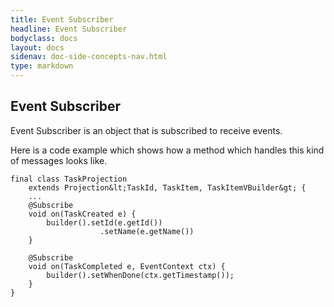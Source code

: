 ```yaml
---
title: Event Subscriber
headline: Event Subscriber
bodyclass: docs
layout: docs
sidenav: doc-side-concepts-nav.html
type: markdown
---
```

<h2 class="top">Event Subscriber</h2> 

Event Subscriber is an object that is subscribed to receive events.

Here is a code example which shows how a method which handles this kind of messages looks like.

  ```
  final class TaskProjection
      extends Projection&lt;TaskId, TaskItem, TaskItemVBuilder&gt; {
      ...
      @Subscribe
      void on(TaskCreated e) {
          builder().setId(e.getId())
                      .setName(e.getName())
      }

      @Subscribe
      void on(TaskCompleted e, EventContext ctx) {
          builder().setWhenDone(ctx.getTimestamp());
      }
  }
  ```